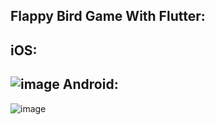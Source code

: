 Flappy Bird Game With Flutter:
---------------------------------------
iOS:
----
![image](https://github.com/keremkiyak/FlappyBird/assets/110934008/83583b52-2f7c-44d7-bd31-579aa1fed5d5)
Android:
--------
![image](https://github.com/keremkiyak/FlappyBird/assets/110934008/718343a4-cbf3-4e0d-a2a5-450154c334ee)


